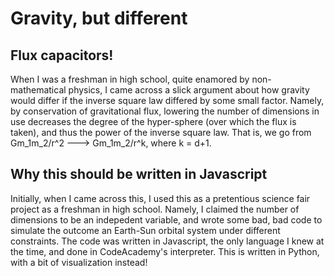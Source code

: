 # Gravity, but different

## Flux capacitors!

When I was a freshman in high school, quite enamored by non-mathematical physics, I came across a slick argument about how gravity would differ if the inverse square law differed by some small factor. Namely, by conservation of gravitational flux, lowering the number of dimensions in use decreases the degree of the hyper-sphere (over which the flux is taken), and thus the power of the inverse square law. That is, we go from Gm_1m_2/r^2 ---> Gm_1m_2/r^k, where k = d+1.

## Why this should be written in Javascript

Initially, when I came across this, I used this as a pretentious science fair project as a freshman in high school. Namely, I claimed the number of dimensions to be an indepedent variable, and wrote some bad, bad code to simulate the outcome an Earth-Sun orbital system under different constraints. The code was written in Javascript, the only language I knew at the time, and done in CodeAcademy's interpreter. This is written in Python, with a bit of visualization instead!



